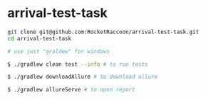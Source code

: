 # arrival-test-task

```bash
git clone git@github.com:RocketRaccoon/arrival-test-task.git
cd arrival-test-task
```

```bash
# use just "graldew" for windows

$ ./gradlew clean test --info # to run tests

$ ./gradlew downloadAllure # to download allure

$ ./gradlew allureServe # to open report
```
